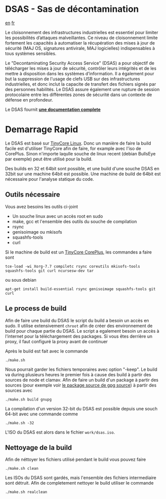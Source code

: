 # DSAS - Sas de décontamination
[en](README.md) [fr](#)

Le cloisonnement des infrastructures industrielles est essentiel pour limiter 
les possibilités d’attaques malveillantes. Ce niveau de cloisonnement limite 
fortement les capacités à automatiser la récupération des mises à jour de sécurité 
(MAJ OS, signatures antivirale, MAJ logicielles) indispensables à tous systèmes 
sensibles. 

Le "Decontaminating Security Access Service" (DSAS) a pour objectif de télécharger les 
mises  à jour de sécurité, contrôler leurs  intégrités et de les mettre à disposition 
dans les  systèmes d’information. Il a également pour but la suppression de l'usage de 
clefs USB sur  des infrastructures industrielles, et  donc  inclut la capacite de 
transfert des fichiers  signés par des personnes habilités. Le DSAS assure également
une rupture de session  protocolaire entre les différentes zones de sécurité dans un
contexte de défense en profondeur.

Le DSAS fournit __[une documentation complete](append/usr/local/share/www/Documentation_fr.md)__ 

# Demarrage Rapid

Le DSAS est basé sur [TinyCore Linux](http://tinycorelinux.net). Donc un manière de
faire la build facile est d'utiliser TinyCore afin de faire, for example avec l'iso de 
CorePlus. Sinon n'importe laqulle souche de linux recent (debian BullsEye par exemple)
peut être  utilisé pour la build.

Des builds en 32 et 64bit sont possible, et une build d'une souche DSAS en 32bit sur une 
machine 64bit est possible. Une machine de build de 64bit est nécessaire pour l'analyse 
statique du code.

## Outils nécessaire

Vous avez besoins les outils ci-joint

* Un souche linux avec un accès root en sudo
* make, gcc et l'ensemble des outils du souche de compilation
* rsync
* genisoimage ou mkisofs
* squashfs-tools
* curl

Si le machine de build est un [TinyCore CorePlus](http://tinycorelinux.net/downloads.html), 
les commandes a faire sont

```shell
tce-load -wi Xorg-7.7 compiletc rsync coreutils mkisofs-tools squashfs-tools git curl ncursesw-dev tar
```

ou sous debian


```shell
apt-get install build-essential rsync genisoimage squashfs-tools git curl
``` 

## Le process de build

Afin de faire une build du DSAS le script du build a besoin un accès en sudo. Il utilise 
extensivement `chroot` afin de créer des environnement de build pour chaque partie du
DSAS. Le script a egalement besoin un accès à l'internet pour la téléchargement des 
packages. Si vous êtes derrière un proxy, il faut configuré la proxy avant de continuer

Après le build est fait avec le commande

```
./make.sh
```

Nous pourrait garder les fichiers temporaires avec option "-keep". Le build va during
plusieurs heures le premier fois à cause des build à partir des sources de node et clamav.
Afin de faire un build d'un package à partir des sources (pour exemple voir [le package
source de gpg source](pkg/gnupg.pkg)) à partir des sources avec

```
./make.sh build gnupg
```

La compilation d'un version 32-bit du DSAS est possible depuis une souch 64-bit
avec une commande comme

```
./make.sh -32
``` 

L'ISO du DSAS est alors dans le fichier `work/dsas.iso`.

## Nettoyage de la build

Afin de néttoyer les fichiers utilisé pendant le build vous pouvez faire

```
./make.sh clean
```

Les ISOs du DSAS sont gardés, mais l'ensemble des fichiers intermediaire 
sont détruit. Afin de completement nettoyer le build utiliser le commande

```
./make.sh realclean
```